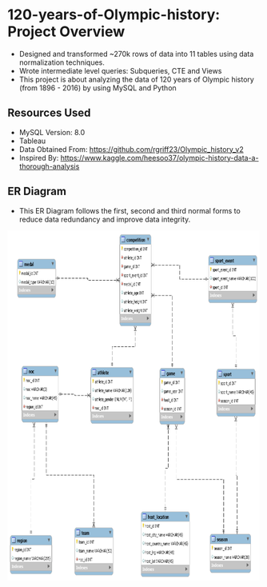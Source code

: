 # 120-years-of-Olympic-history: Project Overview
* Designed and transformed ~270k rows of data into 11 tables using data normalization techniques.
* Wrote intermediate level queries: Subqueries, CTE and Views
* This project is about analyzing the data of 120 years of Olympic history (from 1896 - 2016) by using MySQL and Python


## Resources Used
* MySQL Version:  8.0
* Tableau
* Data Obtained From:  https://github.com/rgriff23/Olympic_history_v2
* Inspired By:  https://www.kaggle.com/heesoo37/olympic-history-data-a-thorough-analysis

## ER Diagram 
* This ER Diagram follows the first, second and third normal forms to reduce data redundancy and improve data integrity.
<img src="https://github.com/JasonYao3/120-years-of-Olympic-history/blob/master/Olympic%20ER%20Diagram.png" width="800" height="700">



